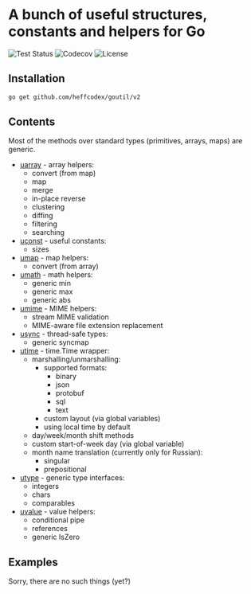 # A bunch of useful structures, constants and helpers for Go

![Test Status](https://img.shields.io/github/actions/workflow/status/heffcodex/goutil/checks.yml?label=test)
![Codecov](https://img.shields.io/codecov/c/github/heffcodex/goutil)
![License](https://img.shields.io/github/license/heffcodex/goutil)

## Installation

```bash
go get github.com/heffcodex/goutil/v2
```

## Contents
Most of the methods over standard types (primitives, arrays, maps) are generic.

- [uarray](https://github.com/heffcodex/goutil/tree/master/uarray) - array helpers:
  - convert (from map)
  - map
  - merge
  - in-place reverse
  - clustering
  - diffing
  - filtering
  - searching
- [uconst](https://github.com/heffcodex/goutil/tree/master/uconst) - useful constants:
  - sizes
- [umap](https://github.com/heffcodex/goutil/tree/master/umap) - map helpers:
  - convert (from array)
- [umath](https://github.com/heffcodex/goutil/tree/master/umath) - math helpers:
  - generic min
  - generic max
  - generic abs
- [umime](https://github.com/heffcodex/goutil/tree/master/umime) - MIME helpers:
  - stream MIME validation
  - MIME-aware file extension replacement
- [usync](https://github.com/heffcodex/goutil/tree/master/usync) - thread-safe types:
  - generic syncmap
- [utime](https://github.com/heffcodex/goutil/tree/master/utime) - time.Time wrapper:
  - marshalling/unmarshalling:
    - supported formats:
      - binary
      - json
      - protobuf
      - sql
      - text
    - custom layout (via global variables)
    - using local time by default
  - day/week/month shift methods
  - custom start-of-week day (via global variable)
  - month name translation (currently only for Russian):
    - singular
    - prepositional
- [utype](https://github.com/heffcodex/goutil/tree/master/utype) - generic type interfaces:
  - integers
  - chars
  - comparables
- [uvalue](https://github.com/heffcodex/goutil/tree/master/uvalue) - value helpers:
  - conditional pipe
  - references
  - generic IsZero

## Examples

Sorry, there are no such things (yet?)
